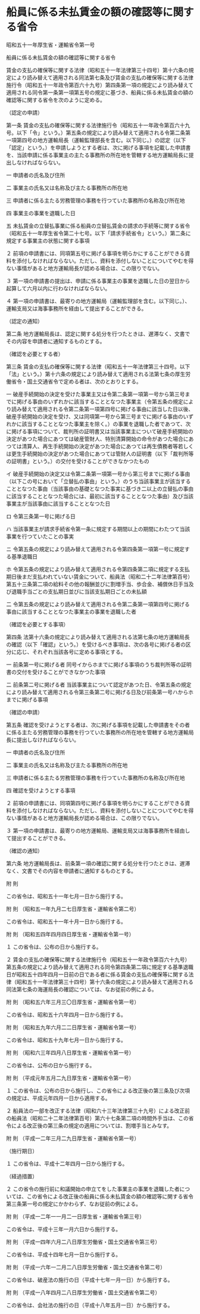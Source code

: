 # 船員に係る未払賃金の額の確認等に関する省令

昭和五十一年厚生省・運輸省令第一号

船員に係る未払賃金の額の確認等に関する省令

賃金の支払の確保等に関する法律（昭和五十一年法律第三十四号）第十六条の規定により読み替えて適用される同法第七条及び賃金の支払の確保等に関する法律施行令（昭和五十一年政令第百六十九号）第四条第一項の規定により読み替えて適用される同令第一条第一項第五号の規定に基づき、船員に係る未払賃金の額の確認等に関する省令を次のように定める。

（認定の申請）

第一条 賃金の支払の確保等に関する法律施行令（昭和五十一年政令第百六十九号。以下「令」という。）第五条の規定により読み替えて適用される令第二条第一項第四号の地方運輸局長（運輸監理部長を含む。以下同じ。）の認定（以下「認定」という。）を申請しようとする者は、次に掲げる事項を記載した申請書を、当該申請に係る事業主の主たる事務所の所在地を管轄する地方運輸局長に提出しなければならない。

一 申請者の氏名及び住所

二 事業主の氏名又は名称及び主たる事務所の所在地

三 申請者に係る主たる労務管理の事務を行つていた事務所の名称及び所在地

四 事業主の事業を退職した日

五 未払賃金の立替払事業に係る船員の立替払賃金の請求の手続等に関する省令（昭和五十一年厚生省令第二十七号。以下「請求手続省令」という。）第二条に規定する事業主の状態に関する事項

２ 前項の申請書には、同項第五号に掲げる事項を明らかにすることができる資料を添付しなければならない。ただし、資料を添付しないことについてやむを得ない事情があると地方運輸局長が認める場合は、この限りでない。

３ 第一項の申請書の提出は、申請に係る事業主の事業を退職した日の翌日から起算して六月以内に行わなければならない。

４ 第一項の申請書は、最寄りの地方運輸局（運輸監理部を含む。以下同じ。）、運輸支局又は海事事務所を経由して提出することができる。

（認定の通知）

第二条 地方運輸局長は、認定に関する処分を行つたときは、遅滞なく、文書でその内容を申請者に通知するものとする。

（確認を必要とする者）

第三条 賃金の支払の確保等に関する法律（昭和五十一年法律第三十四号。以下「法」という。）第十六条の規定により読み替えて適用される法第七条の厚生労働省令・国土交通省令で定める者は、次のとおりとする。

一 破産手続開始の決定を受けた事業主又は令第二条第一項第一号から第三号までに掲げる事由のいずれかに該当することとなつた事業主（令第五条の規定により読み替えて適用される令第二条第一項第四号に掲げる事由に該当した日以後、破産手続開始の決定を受け、又は同項第一号から第三号までに掲げる事由のいずれかに該当することとなつた事業主を除く。）の事業を退職した者であつて、次に掲げる事項について、裁判所の証明書又は当該事業主について破産手続開始の決定があつた場合にあつては破産管財人、特別清算開始の命令があつた場合にあつては清算人、再生手続開始の決定があつた場合にあつては再生債務者等若しくは更生手続開始の決定があつた場合にあつては管財人の証明書（以下「裁判所等の証明書」という。）の交付を受けることができなかつたもの

イ 破産手続開始の決定又は令第二条第一項第一号から第三号までに掲げる事由（以下この号において「立替払の事由」という。）のうち当該事業主が該当することとなつた事由（当該事由の基礎となつた事実に基づき二以上の立替払の事由に該当することとなつた場合には、最初に該当することとなつた事由）及び当該事業主が当該事由に該当することとなつた日

ロ 令第三条第一号に掲げる日

ハ 当該事業主が請求手続省令第一条に規定する期間以上の期間にわたつて当該事業を行つていたことの事実

ニ 令第五条の規定により読み替えて適用される令第四条第一項第一号に規定する基準退職日

ホ 令第五条の規定により読み替えて適用される令第四条第二項に規定する支払期日後まだ支払われていない賃金について、船員法（昭和二十二年法律第百号）第五十三条第二項の給料その他の報酬並びに割増手当、歩合金、補償休日手当及び退職手当ごとの支払期日並びに当該支払期日ごとの未払額

二 令第五条の規定により読み替えて適用される令第二条第一項第四号に掲げる事由に該当することとなつた事業主の事業を退職した者

（確認を必要とする事項）

第四条 法第十六条の規定により読み替えて適用される法第七条の地方運輸局長の確認（以下「確認」という。）を受けるべき事項は、次の各号に掲げる者の区分に応じ、それぞれ当該各号に定める事項とする。

一 前条第一号に掲げる者 同号イからホまでに掲げる事項のうち裁判所等の証明書の交付を受けることができなかつた事項

二 前条第二号に掲げる者 当該事業主について認定があつた日、令第五条の規定により読み替えて適用される令第三条第二号に掲げる日及び前条第一号ハからホまでに掲げる事項

（確認の申請）

第五条 確認を受けようとする者は、次に掲げる事項を記載した申請書をその者に係る主たる労務管理の事務を行つていた事務所の所在地を管轄する地方運輸局長に提出しなければならない。

一 申請者の氏名及び住所

二 事業主の氏名又は名称及び主たる事務所の所在地

三 申請者に係る主たる労務管理の事務を行つていた事務所の名称及び所在地

四 確認を受けようとする事項

２ 前項の申請書には、同項第四号に掲げる事項を明らかにすることができる資料を添付しなければならない。ただし、資料を添付しないことについてやむを得ない事情があると地方運輸局長が認める場合は、この限りでない。

３ 第一項の申請書は、最寄りの地方運輸局、運輸支局又は海事事務所を経由して提出することができる。

（確認の通知）

第六条 地方運輸局長は、前条第一項の確認に関する処分を行つたときは、遅滞なく、文書でその内容を申請者に通知するものとする。

附 則

この省令は、昭和五十一年七月一日から施行する。

附 則 （昭和五一年九月二七日厚生省・運輸省令第二号）

この省令は、昭和五十一年十月一日から施行する。

附 則 （昭和五四年四月四日厚生省・運輸省令第一号）

１ この省令は、公布の日から施行する。

２ 賃金の支払の確保等に関する法律施行令（昭和五十一年政令第百六十九号）第五条の規定により読み替えて適用される同令第四条第二項に規定する基準退職日が昭和五十四年四月一日前の日である者に係る賃金の支払の確保等に関する法律（昭和五十一年法律第三十四号）第十六条の規定により読み替えて適用される同法第七条の海運局長の確認については、なお従前の例による。

附 則 （昭和五六年三月三〇日厚生省・運輸省令第一号）

この省令は、昭和五十六年四月一日から施行する。

附 則 （昭和五九年六月二二日厚生省・運輸省令第一号）

この省令は、昭和五十九年七月一日から施行する。

附 則 （昭和六三年四月八日厚生省・運輸省令第一号）

この省令は、公布の日から施行する。

附 則 （平成元年五月二九日厚生省・運輸省令第一号）

１ この省令は、公布の日から施行し、この省令による改正後の第三条及び次項の規定は、平成元年四月一日から適用する。

２ 船員法の一部を改正する法律（昭和六十三年法律第三十九号）による改正前の船員法（昭和二十二年法律第百号）第六十七条第二項の時間外手当は、この省令による改正後の第三条の規定の適用については、割増手当とみなす。

附 則 （平成一二年三月二九日厚生省・運輸省令第一号）

（施行期日）

１ この省令は、平成十二年四月一日から施行する。

（経過措置）

２ この省令の施行前に和議開始の申立てをした事業主の事業を退職した者については、この省令による改正後の船員に係る未払賃金の額の確認等に関する省令第三条第一号の規定にかかわらず、なお従前の例による。

附 則 （平成一二年一一月二一日厚生省・運輸省令第三号）

この省令は、平成十三年一月六日から施行する。

附 則 （平成一四年六月二八日厚生労働省・国土交通省令第三号）

この省令は、平成十四年七月一日から施行する。

附 則 （平成一六年一二月二八日厚生労働省・国土交通省令第二号）

この省令は、破産法の施行の日（平成十七年一月一日）から施行する。

附 則 （平成一八年四月二八日厚生労働省・国土交通省令第二号）

この省令は、会社法の施行の日（平成十八年五月一日）から施行する。
